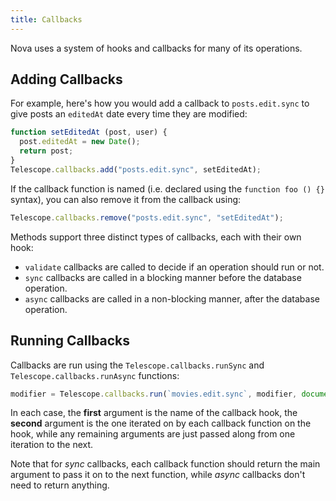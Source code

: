 ```yaml
---
title: Callbacks
---
```


Nova uses a system of hooks and callbacks for many of its operations.

<h2 id="adding-callbacks">Adding Callbacks</h2>

For example, here's how you would add a callback to `posts.edit.sync` to give posts an `editedAt` date every time they are modified:

```js
function setEditedAt (post, user) {
  post.editedAt = new Date();
  return post;
}
Telescope.callbacks.add("posts.edit.sync", setEditedAt);
```

If the callback function is named (i.e. declared using the `function foo () {}` syntax), you can also remove it from the callback using:

```js
Telescope.callbacks.remove("posts.edit.sync", "setEditedAt");
```

Methods support three distinct types of callbacks, each with their own hook:

- `validate` callbacks are called to decide if an operation should run or not. 
- `sync` callbacks are called in a blocking manner before the database operation.
- `async` callbacks are called in a non-blocking manner, after the database operation. 

<h2 id="running-callbacks">Running Callbacks</h2>

Callbacks are run using the `Telescope.callbacks.runSync` and `Telescope.callbacks.runAsync` functions:

```js
modifier = Telescope.callbacks.run(`movies.edit.sync`, modifier, document, currentUser)
```

In each case, the **first** argument is the name of the callback hook, the **second** argument is the one iterated on by each callback function on the hook, while any remaining arguments are just passed along from one iteration to the next.

Note that for *sync* callbacks, each callback function should return the main argument to pass it on to the next function, while *async* callbacks don't need to return anything.